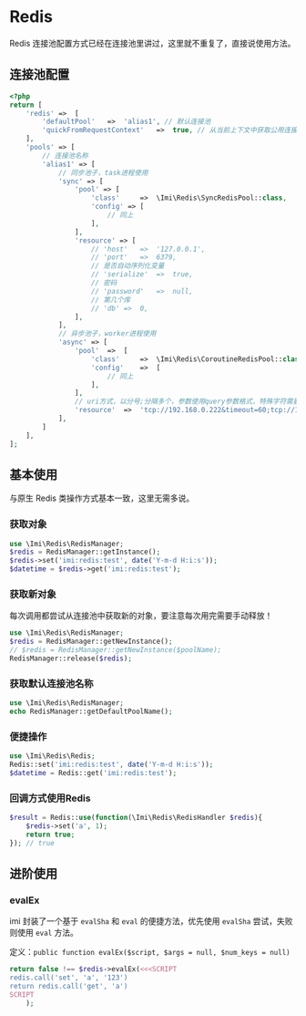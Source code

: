 # Redis

Redis 连接池配置方式已经在连接池里讲过，这里就不重复了，直接说使用方法。

## 连接池配置

```php
<?php
return [
    'redis'	=>	[
        'defaultPool'	=>	'alias1', // 默认连接池
        'quickFromRequestContext'	=>	true, // 从当前上下文中获取公用连接
    ],
    'pools' => [
        // 连接池名称
        'alias1' => [
            // 同步池子，task进程使用
            'sync' => [
                'pool' => [
                    'class'		=>	\Imi\Redis\SyncRedisPool::class,
                    'config' => [
                        // 同上
                    ],
                ],
                'resource' => [
                    // 'host'	=>	'127.0.0.1',
                    // 'port'	=>	6379,
                    // 是否自动序列化变量
                    // 'serialize'	=>	true,
                    // 密码
                    // 'password'	=>	null,
                    // 第几个库
                    // 'db'	=>	0,
                ],
            ],
            // 异步池子，worker进程使用
            'async' => [
                'pool'	=>	[
                    'class'		=>	\Imi\Redis\CoroutineRedisPool::class,
                    'config'	=>	[
                        // 同上
                    ],
                ],
                // uri方式，以分号;分隔多个，参数使用query参数格式，特殊字符需要转码
                'resource'  =>  'tcp://192.168.0.222&timeout=60;tcp://192.168.0.222',
            ],
        ]
    ],
];
```

## 基本使用

与原生 Redis 类操作方式基本一致，这里无需多说。

### 获取对象

```php
use \Imi\Redis\RedisManager;
$redis = RedisManager::getInstance();
$redis->set('imi:redis:test', date('Y-m-d H:i:s'));
$datetime = $redis->get('imi:redis:test');
```

### 获取新对象

每次调用都尝试从连接池中获取新的对象，要注意每次用完需要手动释放！

```php
use \Imi\Redis\RedisManager;
$redis = RedisManager::getNewInstance();
// $redis = RedisManager::getNewInstance($poolName);
RedisManager::release($redis);
```

### 获取默认连接池名称

```php
use \Imi\Redis\RedisManager;
echo RedisManager::getDefaultPoolName();
```

### 便捷操作

```php
use \Imi\Redis\Redis;
Redis::set('imi:redis:test', date('Y-m-d H:i:s'));
$datetime = Redis::get('imi:redis:test');
```

### 回调方式使用Redis

```php
$result = Redis::use(function(\Imi\Redis\RedisHandler $redis){
    $redis->set('a', 1);
    return true;
}); // true
```

## 进阶使用

### evalEx

imi 封装了一个基于 `evalSha` 和 `eval` 的便捷方法，优先使用 `evalSha` 尝试，失败则使用 `eval` 方法。

定义：`public function evalEx($script, $args = null, $num_keys = null)`

```php
return false !== $redis->evalEx(<<<SCRIPT
redis.call('set', 'a', '123')
return redis.call('get', 'a')
SCRIPT
    );
```
